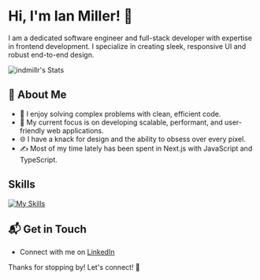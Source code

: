 # Hi, I'm Ian Miller! 👋

I am a dedicated software engineer and full-stack developer with expertise in frontend development. I specialize in creating sleek, responsive UI and robust end-to-end design.

![indmillr's Stats](https://github-readme-stats.vercel.app/api?username=indmillr&theme=vue-dark&show_icons=true&hide_border=true&count_private=true)

## 🚀 About Me

- 🔭 I enjoy solving complex problems with clean, efficient code.
- 📝 My current focus is on developing scalable, performant, and user-friendly web applications.
- 🌐 I have a knack for design and the ability to obsess over every pixel.
- ✍️ Most of my time lately has been spent in Next.js with JavaScript and TypeScript.

## Skills
[![My Skills](https://skillicons.dev/icons?i=html,css,js,ts,react,nextjs,tailwind&perline=4)](https://skillicons.dev)

## 📬 Get in Touch

- Connect with me on [LinkedIn](https://www.linkedin.com/in/indmillr)

Thanks for stopping by! Let's connect! 🚀
